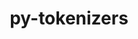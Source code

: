 ---
title: "py-tokenizers"
layout: cache
categories: [package, develop]
meta: {"versions": ["0.13.1"], "compilers": ["apple-clang@=14.0.0", "apple-clang@=14.0.3", "gcc@=11.3.0", "gcc@=7.3.1"], "oss": ["amzn2", "ubuntu22.04", "ventura"], "platforms": ["darwin", "linux"], "targets": ["aarch64", "ivybridge", "x86_64_v3"], "stacks": ["ml-darwin-aarch64-mps", "ml-linux-x86_64-cpu", "ml-linux-x86_64-cuda", "ml-linux-x86_64-rocm", "root"], "num_specs": 22, "num_specs_by_stack": {"root": 22, "ml-darwin-aarch64-mps": 6, "ml-linux-x86_64-cpu": 6, "ml-linux-x86_64-cuda": 6, "ml-linux-x86_64-rocm": 6}}
spec_details: [{"hash": "ltqqrvjz4o7h6zob3sofsri54cbmwt6p", "compiler": "apple-clang@=14.0.0", "versions": ["0.13.1"], "os": "ventura", "platform": "darwin", "target": "aarch64", "variants": ["build_system=python_pip"], "stacks": ["root", "ml-darwin-aarch64-mps"], "size": "-", "tarball": "https://binaries.spack.io/develop/build_cache/darwin-ventura-aarch64/apple-clang-14.0.0/py-tokenizers-0.13.1/darwin-ventura-aarch64-apple-clang-14.0.0-py-tokenizers-0.13.1-ltqqrvjz4o7h6zob3sofsri54cbmwt6p.spack"}, {"hash": "suvn5my2bahukwmvox43gornmhckvc5u", "compiler": "apple-clang@=14.0.0", "versions": ["0.13.1"], "os": "ventura", "platform": "darwin", "target": "aarch64", "variants": ["build_system=python_pip"], "stacks": ["root", "ml-darwin-aarch64-mps"], "size": "-", "tarball": "https://binaries.spack.io/develop/build_cache/darwin-ventura-aarch64/apple-clang-14.0.0/py-tokenizers-0.13.1/darwin-ventura-aarch64-apple-clang-14.0.0-py-tokenizers-0.13.1-suvn5my2bahukwmvox43gornmhckvc5u.spack"}, {"hash": "esbdunkvci56atta5ioloulxnxvz3vik", "compiler": "apple-clang@=14.0.0", "versions": ["0.13.1"], "os": "ventura", "platform": "darwin", "target": "aarch64", "variants": ["build_system=python_pip"], "stacks": ["root", "ml-darwin-aarch64-mps"], "size": "-", "tarball": "https://binaries.spack.io/develop/build_cache/darwin-ventura-aarch64/apple-clang-14.0.0/py-tokenizers-0.13.1/darwin-ventura-aarch64-apple-clang-14.0.0-py-tokenizers-0.13.1-esbdunkvci56atta5ioloulxnxvz3vik.spack"}, {"hash": "r54nrhejcu6o7d2n5x6fn4oavlnit5dy", "compiler": "apple-clang@=14.0.0", "versions": ["0.13.1"], "os": "ventura", "platform": "darwin", "target": "aarch64", "variants": ["build_system=python_pip"], "stacks": ["root", "ml-darwin-aarch64-mps"], "size": "-", "tarball": "https://binaries.spack.io/develop/build_cache/darwin-ventura-aarch64/apple-clang-14.0.0/py-tokenizers-0.13.1/darwin-ventura-aarch64-apple-clang-14.0.0-py-tokenizers-0.13.1-r54nrhejcu6o7d2n5x6fn4oavlnit5dy.spack"}, {"hash": "pmqwlq77fkevcmruah2fteunlrt7yx2d", "compiler": "apple-clang@=14.0.3", "versions": ["0.13.1"], "os": "ventura", "platform": "darwin", "target": "aarch64", "variants": ["build_system=python_pip"], "stacks": ["root", "ml-darwin-aarch64-mps"], "size": "-", "tarball": "https://binaries.spack.io/develop/build_cache/darwin-ventura-aarch64/apple-clang-14.0.3/py-tokenizers-0.13.1/darwin-ventura-aarch64-apple-clang-14.0.3-py-tokenizers-0.13.1-pmqwlq77fkevcmruah2fteunlrt7yx2d.spack"}, {"hash": "gzh7rfr554uvkebhpgamq3z47rjllyuf", "compiler": "apple-clang@=14.0.3", "versions": ["0.13.1"], "os": "ventura", "platform": "darwin", "target": "aarch64", "variants": ["build_system=python_pip"], "stacks": ["root", "ml-darwin-aarch64-mps"], "size": "-", "tarball": "https://binaries.spack.io/develop/build_cache/darwin-ventura-aarch64/apple-clang-14.0.3/py-tokenizers-0.13.1/darwin-ventura-aarch64-apple-clang-14.0.3-py-tokenizers-0.13.1-gzh7rfr554uvkebhpgamq3z47rjllyuf.spack"}, {"hash": "ie7sjw6qpmummgcnqdqbbgu7ctwhgdfi", "compiler": "gcc@=7.3.1", "versions": ["0.13.1"], "os": "amzn2", "platform": "linux", "target": "ivybridge", "variants": ["build_system=python_pip"], "stacks": ["root"], "size": "-", "tarball": "https://binaries.spack.io/develop/build_cache/linux-amzn2-ivybridge/gcc-7.3.1/py-tokenizers-0.13.1/linux-amzn2-ivybridge-gcc-7.3.1-py-tokenizers-0.13.1-ie7sjw6qpmummgcnqdqbbgu7ctwhgdfi.spack"}, {"hash": "wecqf3r7lm3r5tnraupebvf4g6jb7nfh", "compiler": "gcc@=7.3.1", "versions": ["0.13.1"], "os": "amzn2", "platform": "linux", "target": "ivybridge", "variants": ["build_system=python_pip"], "stacks": ["root"], "size": "-", "tarball": "https://binaries.spack.io/develop/build_cache/linux-amzn2-ivybridge/gcc-7.3.1/py-tokenizers-0.13.1/linux-amzn2-ivybridge-gcc-7.3.1-py-tokenizers-0.13.1-wecqf3r7lm3r5tnraupebvf4g6jb7nfh.spack"}, {"hash": "wj3oz7arakebpcnsbrceqqewjz32fwmv", "compiler": "gcc@=7.3.1", "versions": ["0.13.1"], "os": "amzn2", "platform": "linux", "target": "ivybridge", "variants": ["build_system=python_pip"], "stacks": ["root"], "size": "-", "tarball": "https://binaries.spack.io/develop/build_cache/linux-amzn2-ivybridge/gcc-7.3.1/py-tokenizers-0.13.1/linux-amzn2-ivybridge-gcc-7.3.1-py-tokenizers-0.13.1-wj3oz7arakebpcnsbrceqqewjz32fwmv.spack"}, {"hash": "k3nv5odd5dsfdrdgeu65bav7g2llamnx", "compiler": "gcc@=7.3.1", "versions": ["0.13.1"], "os": "amzn2", "platform": "linux", "target": "ivybridge", "variants": ["build_system=python_pip"], "stacks": ["root"], "size": "-", "tarball": "https://binaries.spack.io/develop/build_cache/linux-amzn2-ivybridge/gcc-7.3.1/py-tokenizers-0.13.1/linux-amzn2-ivybridge-gcc-7.3.1-py-tokenizers-0.13.1-k3nv5odd5dsfdrdgeu65bav7g2llamnx.spack"}, {"hash": "mkjiwzy53cff3dv6lnval5p2dpmt6w3m", "compiler": "gcc@=7.3.1", "versions": ["0.13.1"], "os": "amzn2", "platform": "linux", "target": "x86_64_v3", "variants": ["build_system=python_pip"], "stacks": ["root"], "size": "-", "tarball": "https://binaries.spack.io/develop/build_cache/linux-amzn2-x86_64_v3/gcc-7.3.1/py-tokenizers-0.13.1/linux-amzn2-x86_64_v3-gcc-7.3.1-py-tokenizers-0.13.1-mkjiwzy53cff3dv6lnval5p2dpmt6w3m.spack"}, {"hash": "cezq3gqanzrgwzdkrm2yucywvh36lpuz", "compiler": "gcc@=7.3.1", "versions": ["0.13.1"], "os": "amzn2", "platform": "linux", "target": "x86_64_v3", "variants": ["build_system=python_pip"], "stacks": ["root"], "size": "-", "tarball": "https://binaries.spack.io/develop/build_cache/linux-amzn2-x86_64_v3/gcc-7.3.1/py-tokenizers-0.13.1/linux-amzn2-x86_64_v3-gcc-7.3.1-py-tokenizers-0.13.1-cezq3gqanzrgwzdkrm2yucywvh36lpuz.spack"}, {"hash": "c655m56aff3dwcmorsltnr4bvud3k6he", "compiler": "gcc@=7.3.1", "versions": ["0.13.1"], "os": "amzn2", "platform": "linux", "target": "x86_64_v3", "variants": ["build_system=python_pip"], "stacks": ["root", "ml-linux-x86_64-cpu", "ml-linux-x86_64-cuda", "ml-linux-x86_64-rocm"], "size": "-", "tarball": "https://binaries.spack.io/develop/build_cache/linux-amzn2-x86_64_v3/gcc-7.3.1/py-tokenizers-0.13.1/linux-amzn2-x86_64_v3-gcc-7.3.1-py-tokenizers-0.13.1-c655m56aff3dwcmorsltnr4bvud3k6he.spack"}, {"hash": "df6x4pqk3f6j5qypu6poxjzb6fhjkd3j", "compiler": "gcc@=7.3.1", "versions": ["0.13.1"], "os": "amzn2", "platform": "linux", "target": "x86_64_v3", "variants": ["build_system=python_pip"], "stacks": ["root"], "size": "-", "tarball": "https://binaries.spack.io/develop/build_cache/linux-amzn2-x86_64_v3/gcc-7.3.1/py-tokenizers-0.13.1/linux-amzn2-x86_64_v3-gcc-7.3.1-py-tokenizers-0.13.1-df6x4pqk3f6j5qypu6poxjzb6fhjkd3j.spack"}, {"hash": "jggwtoxegjy2awuao7q5afmiw2whljfb", "compiler": "gcc@=7.3.1", "versions": ["0.13.1"], "os": "amzn2", "platform": "linux", "target": "x86_64_v3", "variants": ["build_system=python_pip"], "stacks": ["root"], "size": "-", "tarball": "https://binaries.spack.io/develop/build_cache/linux-amzn2-x86_64_v3/gcc-7.3.1/py-tokenizers-0.13.1/linux-amzn2-x86_64_v3-gcc-7.3.1-py-tokenizers-0.13.1-jggwtoxegjy2awuao7q5afmiw2whljfb.spack"}, {"hash": "etv7goojlaohd5gk32vsxvt24qla462d", "compiler": "gcc@=7.3.1", "versions": ["0.13.1"], "os": "amzn2", "platform": "linux", "target": "x86_64_v3", "variants": ["build_system=python_pip"], "stacks": ["root"], "size": "-", "tarball": "https://binaries.spack.io/develop/build_cache/linux-amzn2-x86_64_v3/gcc-7.3.1/py-tokenizers-0.13.1/linux-amzn2-x86_64_v3-gcc-7.3.1-py-tokenizers-0.13.1-etv7goojlaohd5gk32vsxvt24qla462d.spack"}, {"hash": "xdtrlx7qfq2gnqqlyf3mggdhlgrpu6ql", "compiler": "gcc@=7.3.1", "versions": ["0.13.1"], "os": "amzn2", "platform": "linux", "target": "x86_64_v3", "variants": ["build_system=python_pip"], "stacks": ["root"], "size": "-", "tarball": "https://binaries.spack.io/develop/build_cache/linux-amzn2-x86_64_v3/gcc-7.3.1/py-tokenizers-0.13.1/linux-amzn2-x86_64_v3-gcc-7.3.1-py-tokenizers-0.13.1-xdtrlx7qfq2gnqqlyf3mggdhlgrpu6ql.spack"}, {"hash": "iq25ip5ks3nq7jjbd65esmli23zv7vkc", "compiler": "gcc@=11.3.0", "versions": ["0.13.1"], "os": "ubuntu22.04", "platform": "linux", "target": "x86_64_v3", "variants": ["build_system=python_pip"], "stacks": ["root", "ml-linux-x86_64-cpu", "ml-linux-x86_64-cuda", "ml-linux-x86_64-rocm"], "size": "-", "tarball": "https://binaries.spack.io/develop/build_cache/linux-ubuntu22.04-x86_64_v3/gcc-11.3.0/py-tokenizers-0.13.1/linux-ubuntu22.04-x86_64_v3-gcc-11.3.0-py-tokenizers-0.13.1-iq25ip5ks3nq7jjbd65esmli23zv7vkc.spack"}, {"hash": "xwe5urbz3pjbh7lf6o4unes2rrjpjdam", "compiler": "gcc@=11.3.0", "versions": ["0.13.1"], "os": "ubuntu22.04", "platform": "linux", "target": "x86_64_v3", "variants": ["build_system=python_pip"], "stacks": ["root", "ml-linux-x86_64-cpu", "ml-linux-x86_64-cuda", "ml-linux-x86_64-rocm"], "size": "-", "tarball": "https://binaries.spack.io/develop/build_cache/linux-ubuntu22.04-x86_64_v3/gcc-11.3.0/py-tokenizers-0.13.1/linux-ubuntu22.04-x86_64_v3-gcc-11.3.0-py-tokenizers-0.13.1-xwe5urbz3pjbh7lf6o4unes2rrjpjdam.spack"}, {"hash": "4r5v6ksddgvdwydjwxn3kq4oty76meha", "compiler": "gcc@=11.3.0", "versions": ["0.13.1"], "os": "ubuntu22.04", "platform": "linux", "target": "x86_64_v3", "variants": ["build_system=python_pip"], "stacks": ["root", "ml-linux-x86_64-cpu", "ml-linux-x86_64-cuda", "ml-linux-x86_64-rocm"], "size": "-", "tarball": "https://binaries.spack.io/develop/build_cache/linux-ubuntu22.04-x86_64_v3/gcc-11.3.0/py-tokenizers-0.13.1/linux-ubuntu22.04-x86_64_v3-gcc-11.3.0-py-tokenizers-0.13.1-4r5v6ksddgvdwydjwxn3kq4oty76meha.spack"}, {"hash": "hfab4q3rxqsiesgd5u6c3lou4rdtolww", "compiler": "gcc@=11.3.0", "versions": ["0.13.1"], "os": "ubuntu22.04", "platform": "linux", "target": "x86_64_v3", "variants": ["build_system=python_pip"], "stacks": ["root", "ml-linux-x86_64-cpu", "ml-linux-x86_64-cuda", "ml-linux-x86_64-rocm"], "size": "-", "tarball": "https://binaries.spack.io/develop/build_cache/linux-ubuntu22.04-x86_64_v3/gcc-11.3.0/py-tokenizers-0.13.1/linux-ubuntu22.04-x86_64_v3-gcc-11.3.0-py-tokenizers-0.13.1-hfab4q3rxqsiesgd5u6c3lou4rdtolww.spack"}, {"hash": "qwebel4i6lcfle46vwtqg4rytzawnsrf", "compiler": "gcc@=11.3.0", "versions": ["0.13.1"], "os": "ubuntu22.04", "platform": "linux", "target": "x86_64_v3", "variants": ["build_system=python_pip"], "stacks": ["root", "ml-linux-x86_64-cpu", "ml-linux-x86_64-cuda", "ml-linux-x86_64-rocm"], "size": "-", "tarball": "https://binaries.spack.io/develop/build_cache/linux-ubuntu22.04-x86_64_v3/gcc-11.3.0/py-tokenizers-0.13.1/linux-ubuntu22.04-x86_64_v3-gcc-11.3.0-py-tokenizers-0.13.1-qwebel4i6lcfle46vwtqg4rytzawnsrf.spack"}]
---